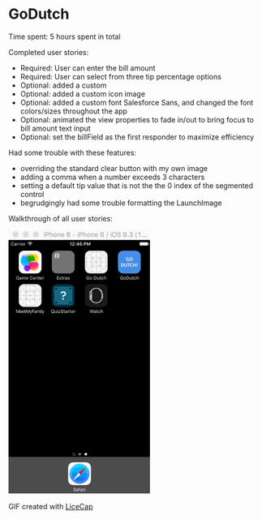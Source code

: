 # GoDutch

Time spent: 5 hours spent in total

Completed user stories:

- Required: User can enter the bill amount
- Required: User can select from three tip percentage options
- Optional: added a custom 
- Optional: added a custom icon image
- Optional: added a custom font Salesforce Sans, and changed the font colors/sizes throughout the app
- Optional: animated the view properties to fade in/out to bring focus to bill amount text input
- Optional: set the billField as the first responder to maximize efficiency 
 
Had some trouble with these features:
- overriding the standard clear button with my own image
- adding a comma when a number exceeds 3 characters
- setting a default tip value that is not the the 0 index of the segmented control 
- begrudgingly had some trouble formatting the LaunchImage

Walkthrough of all user stories:

<img src='GoDutchDemo.gif' title='Demo' width='' alt='Demo' />

GIF created with [LiceCap](http://www.cockos.com/licecap/)
